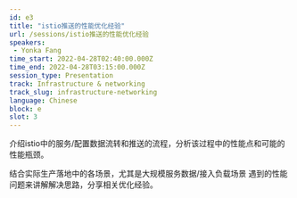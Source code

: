 ```yaml
---
id: e3
title: "istio推送的性能优化经验"
url: /sessions/istio推送的性能优化经验
speakers:
 - Yonka Fang
time_start: 2022-04-28T02:40:00.000Z
time_end: 2022-04-28T03:15:00.000Z
session_type: Presentation
track: Infrastructure & networking
track_slug: infrastructure-networking
language: Chinese
block: e
slot: 3
---
```


介绍istio中的服务/配置数据流转和推送的流程，分析该过程中的性能点和可能的性能瓶颈。
 
 结合实际生产落地中的各场景，尤其是大规模服务数据/接入负载场景 遇到的性能问题来讲解解决思路，分享相关优化经验。
